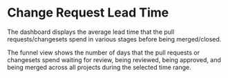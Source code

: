 # Change Request Lead Time

The dashboard displays the average lead time that the pull requests/changesets spend in various stages before being merged/closed.

The funnel view shows the number of days that the pull requests or changesets spend waiting for review, being reviewed,  being approved, and being merged across all projects during the selected time range.&#x20;
